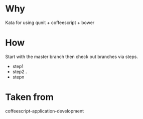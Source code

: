 # Why
Kata for using qunit + coffeescript + bower

# How
Start with the master branch then check out branches via steps.

- step1
- step2
.
- stepn

# Taken from
coffeescript-application-development